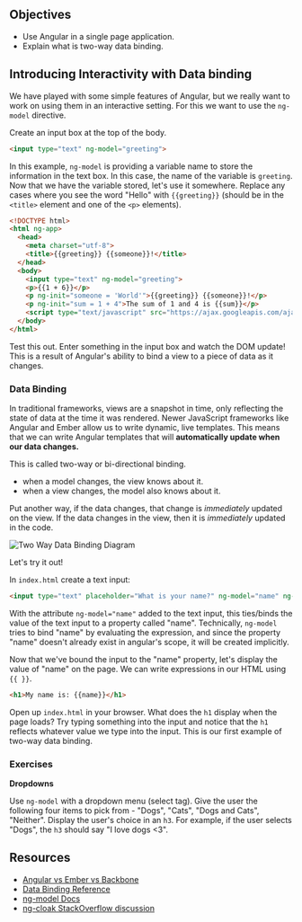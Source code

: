 ## Objectives

* Use Angular in a single page application.
* Explain what is two-way data binding.

## Introducing Interactivity with Data binding

We have played with some simple features of Angular, but we really want to work on using them in an interactive setting. For this we want to use the `ng-model` directive.

Create an input box at the top of the body.

```html
<input type="text" ng-model="greeting">
```

In this example, `ng-model` is providing a variable name to store the information in the text box. In this case, the name of the variable is `greeting`. Now that we have the variable stored, let's use it somewhere. Replace any cases where you see the word "Hello" with `{{greeting}}` (should be in the `<title>` element and one of the `<p>` elements).

```html
<!DOCTYPE html>
<html ng-app>
  <head>
    <meta charset="utf-8">
    <title>{{greeting}} {{someone}}!</title>
  </head>
  <body>
    <input type="text" ng-model="greeting">
    <p>{{1 + 6}}</p>
    <p ng-init="someone = 'World'">{{greeting}} {{someone}}!</p>
    <p ng-init="sum = 1 + 4">The sum of 1 and 4 is {{sum}}</p>
    <script type="text/javascript" src="https://ajax.googleapis.com/ajax/libs/angularjs/1.5.8/angular.js"></script>
  </body>
</html>
```

Test this out. Enter something in the input box and watch the DOM update! This is a result of Angular's ability to bind a view to a piece of data as it changes.

### Data Binding

In traditional frameworks, views are a snapshot in time, only reflecting the state of data at the time it was rendered. Newer JavaScript frameworks like Angular and Ember allow us to write dynamic, live templates. This means that we can write Angular templates that will **automatically update when our data changes.**

This is called two-way or bi-directional binding.

* when a model changes, the view knows about it.
* when a view changes, the model also knows about it.

Put another way, if the data changes, that change is *immediately* updated on the view. If the data changes in the view, then it is *immediately* updated in the code.

![Two Way Data Binding Diagram](https://docs.angularjs.org/img/Two_Way_Data_Binding.png)

Let's try it out!

In `index.html` create a text input:

```html
<input type="text" placeholder="What is your name?" ng-model="name" ng-init="name = 'Ken'">
```

With the attribute `ng-model="name"` added to the text input, this ties/binds the value of the text input to a property called "name". Technically, `ng-model` tries to bind "name" by evaluating the expression, and since the property "name" doesn't already exist in angular's scope, it will be created implicitly.

Now that we've bound the input to the "name" property, let's display the value of "name" on the page.  We can write expressions in our HTML using `{{ }}`.

```html
<h1>My name is: {{name}}</h1>
```

Open up `index.html` in your browser. What does the `h1` display when the page loads? Try typing something into the input and notice that the `h1` reflects whatever value we type into the input. This is our first example of two-way data binding.

### Exercises

**Dropdowns**

Use `ng-model` with a dropdown menu (select tag). Give the user the following four items to pick from - "Dogs", "Cats", "Dogs and Cats", "Neither". Display the user's choice in an `h3`. For example, if the user selects "Dogs", the `h3` should say "I love dogs <3".

## Resources

* [Angular vs Ember vs Backbone](https://www.airpair.com/js/javascript-framework-comparison)
* [Data Binding Reference](https://docs.angularjs.org/guide/databinding)
* [ng-model Docs](https://docs.angularjs.org/api/ng/directive/ngModel)
* [ng-cloak StackOverflow discussion](http://stackoverflow.com/questions/12866447/prevent-double-curly-brace-notation-from-displaying-momentarily-before-angular-j)
